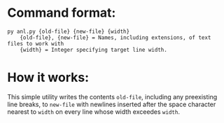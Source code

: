 # Command format:
```
py anl.py {old-file} {new-file} {width}
    {old-file}, {new-file} = Names, including extensions, of text files to work with
    {width} = Integer specifying target line width.
```
    
# How it works:
This simple utility writes the contents ```old-file```, including any preexisting line breaks, to ```new-file``` with newlines inserted after the space character nearest to     ```width``` on every line whose width exceedes ```width```.

